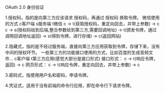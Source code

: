 
OAuth 2.0 身份验证

1.授权码，指的是向第三方应该请求 授权码，再通过 授权码 换取令牌。
    微信使用的方式
    c客户端 s服务端 t微信
    c -> t(获取授权码，重定向回去，并带上参数) -> c
    c -> s(授权码给到后端,整合参数给到第三方,需要回调地址) -> t(颁发令牌，通过调用回调地址返回) -> s(得到令牌，进行存储) -> c(返回网站)

2.隐藏式，指的是不经过服务端，直接向第三方应用获取到令牌，存储下来，没有中间的授权环节。
    一些第三方的功能接口使用的方式，比如百度的生成音频文件...
    c客户端 t第三方应用(感觉大部分是接口形式)
    接口形式： c -> t(响应令牌，返回) -> c
    网页形式： c -> t(响应令牌，重定向回去，并带上参数) -> c

3.密码式，指使用用户名和密码，申请令牌。

4.凭证式，适用于没有前端的命令行应用，即在命令行下请求令牌。
